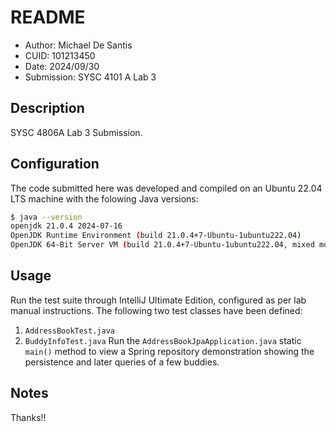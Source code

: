 # README
* Author: Michael De Santis
* CUID: 101213450
* Date: 2024/09/30
* Submission: SYSC 4101 A Lab 3

## Description
SYSC 4806A Lab 3 Submission.

## Configuration
The code submitted here was developed and compiled on an Ubuntu 22.04 LTS machine with the folowing Java versions:
```bash
$ java --version
openjdk 21.0.4 2024-07-16
OpenJDK Runtime Environment (build 21.0.4+7-Ubuntu-1ubuntu222.04)
OpenJDK 64-Bit Server VM (build 21.0.4+7-Ubuntu-1ubuntu222.04, mixed mode, sharing)
```

## Usage
Run the test suite through IntelliJ Ultimate Edition, configured as per lab manual instructions. The following two test classes have been defined:
1. `AddressBookTest.java`
2. `BuddyInfoTest.java`
Run the `AddressBookJpaApplication.java` static `main()` method to view a Spring repository demonstration showing the persistence and later queries of a few buddies.

## Notes
Thanks!!

